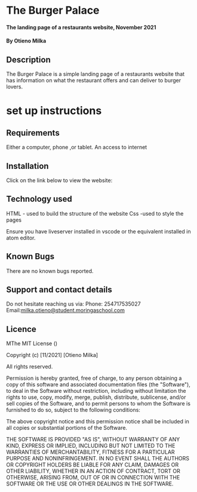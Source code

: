 # The Burger Palace
#### The landing page of a restaurants website, November 2021
#### By **Otieno Milka**
## Description
The Burger Palace is a simple landing page of a restaurants website that has information on what the restaurant offers and can deliver to burger lovers.
# set up instructions
## Requirements
Either a computer, phone ,or tablet.
An access to internet

## Installation
Click on the link below to view the website:

## Technology used 
HTML - used to build the structure of the website
Css -used to style the pages

Ensure you have liveserver installed in vscode or the equivalent installed in atom editor.
## Known Bugs
There are no known bugs reported.


## Support and contact details
Do not hesitate reaching us via:
Phone: 254717535027
Email:milka.otieno@student.moringaschool.com


## Licence 
MThe MIT License ()

Copyright (c) [11/2021] [Otieno Milka]

All rights reserved.

Permission is hereby granted, free of charge, to any person obtaining a copy of this software and associated documentation files (the "Software"), to deal in the Software without restriction, including without limitation the rights to use, copy, modify, merge, publish, distribute, sublicense, and/or sell copies of the Software, and to permit persons to whom the Software is furnished to do so, subject to the following conditions:

The above copyright notice and this permission notice shall be included in all copies or substantial portions of the Software.

THE SOFTWARE IS PROVIDED "AS IS", WITHOUT WARRANTY OF ANY KIND, EXPRESS OR IMPLIED, INCLUDING BUT NOT LIMITED TO THE WARRANTIES OF MERCHANTABILITY, FITNESS FOR A PARTICULAR PURPOSE AND NONINFRINGEMENT. IN NO EVENT SHALL THE AUTHORS OR COPYRIGHT HOLDERS BE LIABLE FOR ANY CLAIM, DAMAGES OR OTHER LIABILITY, WHETHER IN AN ACTION OF CONTRACT, TORT OR OTHERWISE, ARISING FROM, OUT OF OR IN CONNECTION WITH THE SOFTWARE OR THE USE OR OTHER DEALINGS IN THE SOFTWARE.
